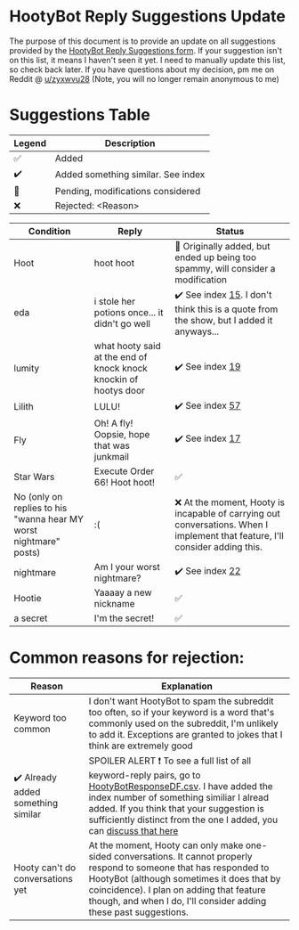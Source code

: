 # HootyBot Reply Suggestions Update

The purpose of this document is to provide an update on all suggestions provided by the [HootyBot Reply Suggestions form](https://forms.gle/67fM5hwX78DHaf6s6). 
If your suggestion isn't on this list, it means I haven't seen it yet. I need to manually update this list, so check back later. If you have questions about my decision, pm me on Reddit @ [u/zyxwvu28](https://www.reddit.com/user/zyxwvu28/) (Note, you will no longer remain anonymous to me)

# Suggestions Table

| Legend | Description |
| ------ | ----------- |
| :white_check_mark: | Added |
| :heavy_check_mark: | Added something similar. See index <number> |
| :pencil: | Pending, modifications considered |
| :x: | Rejected: \<Reason\> |

| Condition   | Reply                                         | Status             |
| ----------- | --------------------------------------------- | ------------------ |
| Hoot        | hoot hoot                                     | :pencil: Originally added, but ended up being too spammy, will consider a modification |
| eda         | i stole her potions once... it didn't go well | :heavy_check_mark: See index [15](https://github.com/zyxwvu28/Hooty-Bot-Public/blob/main/ReplyDFs/HootyBotResponseDF.csv). I don't think this is a quote from the show, but I added it anyways... |
| lumity | what hooty said at the end of knock knock knockin of hootys door | :heavy_check_mark: See index [19](https://github.com/zyxwvu28/Hooty-Bot-Public/blob/main/ReplyDFs/HootyBotResponseDF.csv)|
| Lilith | LULU! | :heavy_check_mark: See index [57](https://github.com/zyxwvu28/Hooty-Bot-Public/blob/main/ReplyDFs/HootyBotResponseDF.csv) |
| Fly | Oh! A fly! Oopsie, hope that was junkmail | :heavy_check_mark: See index [17](https://github.com/zyxwvu28/Hooty-Bot-Public/blob/main/ReplyDFs/HootyBotResponseDF.csv) |
| Star Wars | Execute Order 66! Hoot hoot! | :white_check_mark: |
| No (only on replies to his "wanna hear MY worst nightmare" posts) | :( | :x: At the moment, Hooty is incapable of carrying out conversations. When I implement that feature, I'll consider adding this. |
| nightmare | Am I your worst nightmare? | :heavy_check_mark: See index [22](https://github.com/zyxwvu28/Hooty-Bot-Public/blob/main/ReplyDFs/HootyBotResponseDF.csv)|
| Hootie | Yaaaay a new nickname | :white_check_mark: |
| a secret | I'm the secret! | :white_check_mark: |



# Common reasons for rejection:
| Reason   | Explanation |
| -------- | ----------- |
| Keyword too common | I don't want HootyBot to spam the subreddit too often, so if your keyword is a word that's commonly used on the subreddit, I'm unlikely to add it. Exceptions are granted to jokes that I think are extremely good |
| :heavy_check_mark: Already added something similar | SPOILER ALERT ❗ To see a full list of all keyword-reply pairs, go to [HootyBotResponseDF.csv](https://github.com/zyxwvu28/Hooty-Bot-Public/blob/main/ReplyDFs/HootyBotResponseDF.csv). I have added the index number of something similiar I alread added. If you think that your suggestion is sufficiently distinct from the one I added, you can [discuss that here](https://github.com/zyxwvu28/Hooty-Bot-Public/discussions/categories/hootybot-reply-suggestions)|
| Hooty can't do conversations yet | At the moment, Hooty can only make one-sided conversations. It cannot properly respond to someone that has responded to HootyBot (although sometimes it does that by coincidence). I plan on adding that feature though, and when I do, I'll consider adding these past suggestions. |
